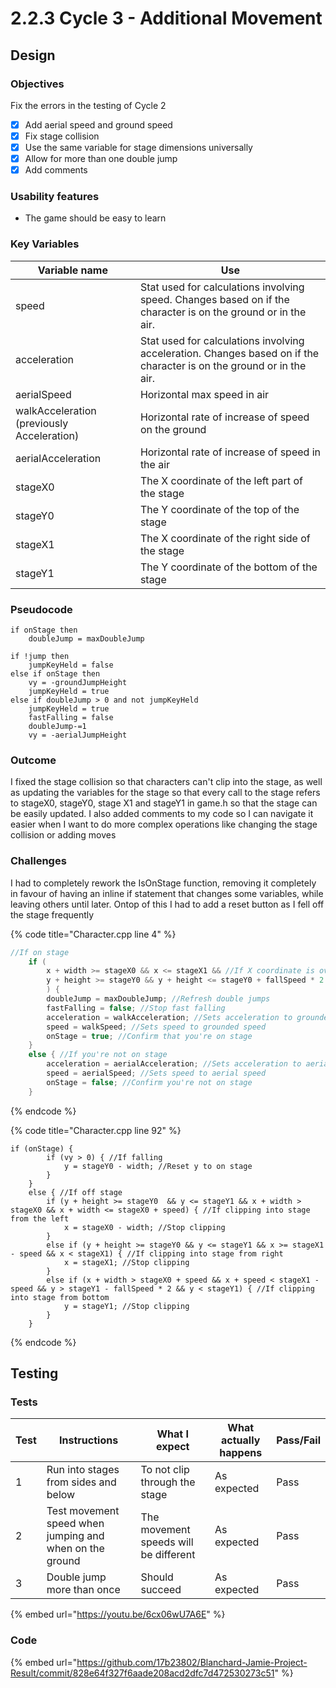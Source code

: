 # 2.2.3 Cycle 3 - Additional Movement

## Design

### Objectives

Fix the errors in the testing of Cycle 2

* [x] Add aerial speed and ground speed
* [x] Fix stage collision
* [x] Use the same variable for stage dimensions universally
* [x] Allow for more than one double jump
* [x] Add comments

### Usability features

* The game should be easy to learn

### Key Variables

| Variable name                              | Use                                                                                                                  |
| ------------------------------------------ | -------------------------------------------------------------------------------------------------------------------- |
| speed                                      | Stat used for calculations involving speed. Changes based on if the character is on the ground or in the air.        |
| acceleration                               | Stat used for calculations involving acceleration. Changes based on if the character is on the ground or in the air. |
| aerialSpeed                                | Horizontal max speed in air                                                                                          |
| walkAcceleration (previously Acceleration) | Horizontal rate of increase of speed on the ground                                                                   |
| aerialAcceleration                         | Horizontal rate of increase of speed in the air                                                                      |
| stageX0                                    | The X coordinate of the left part of the stage                                                                       |
| stageY0                                    | The Y coordinate of the top of the stage                                                                             |
| stageX1                                    | The X coordinate of the right side of the stage                                                                      |
| stageY1                                    | The Y coordinate of the bottom of the stage                                                                          |

### Pseudocode

```
if onStage then
    doubleJump = maxDoubleJump

if !jump then
    jumpKeyHeld = false
else if onStage then
    vy = -groundJumpHeight
    jumpKeyHeld = true
else if doubleJump > 0 and not jumpKeyHeld
    jumpKeyHeld = true
    fastFalling = false
    doubleJump-=1
    vy = -aerialJumpHeight
```

### Outcome

I fixed the stage collision so that characters can't clip into the stage, as well as updating the variables for the stage so that every call to the stage refers to stageX0, stageY0, stage X1 and stageY1 in game.h so that the stage can be easily updated. I also added comments to my code so I can navigate it easier when I want to do more complex operations like changing the stage collision or adding moves

### Challenges

I had to completely rework the IsOnStage function, removing it completely in favour of having an inline if statement that changes some variables, while leaving others until later. Ontop of this I had to add a reset button as I fell off the stage frequently

{% code title="Character.cpp line 4" %}
```cpp
//If on stage
	if (
		x + width >= stageX0 && x <= stageX1 && //If X coordinate is over the stage
		y + height >= stageY0 && y + height <= stageY0 + fallSpeed * 2 //If Y coordinate is level with the stage
		) {
		doubleJump = maxDoubleJump; //Refresh double jumps
		fastFalling = false; //Stop fast falling
		acceleration = walkAcceleration; //Sets acceleration to grounded acceleration
		speed = walkSpeed; //Sets speed to grounded speed
		onStage = true; //Confirm that you're on stage
	}
	else { //If you're not on stage
		acceleration = aerialAcceleration; //Sets acceleration to aerial acceleration
		speed = aerialSpeed; //Sets speed to aerial speed
		onStage = false; //Confirm you're not on stage
	}
```
{% endcode %}

{% code title="Character.cpp line 92" %}
```
if (onStage) {
		if (vy > 0) { //If falling
			y = stageY0 - width; //Reset y to on stage
		}
	}
	else { //If off stage
		if (y + height >= stageY0  && y <= stageY1 && x + width > stageX0 && x + width <= stageX0 + speed) { //If clipping into stage from the left
			x = stageX0 - width; //Stop clipping
		}
		else if (y + height >= stageY0 && y <= stageY1 && x >= stageX1 - speed && x < stageX1) { //If clipping into stage from right
			x = stageX1; //Stop clipping
		}
		else if (x + width > stageX0 + speed && x + speed < stageX1 - speed && y > stageY1 - fallSpeed * 2 && y < stageY1) { //If clipping into stage from bottom
			y = stageY1; //Stop clipping
		}
	}
```
{% endcode %}

## Testing

### Tests

| Test | Instructions                                            | What I expect                         | What actually happens | Pass/Fail |
| ---- | ------------------------------------------------------- | ------------------------------------- | --------------------- | --------- |
| 1    | Run into stages from sides and below                    | To not clip through the stage         | As expected           | Pass      |
| 2    | Test movement speed when jumping and when on the ground | The movement speeds will be different | As expected           | Pass      |
| 3    | Double jump more than once                              | Should succeed                        | As expected           | Pass      |

{% embed url="https://youtu.be/6cx06wU7A6E" %}

### Code

{% embed url="https://github.com/17b23802/Blanchard-Jamie-Project-Result/commit/828e64f327f6aade208acd2dfc7d472530273c51" %}
